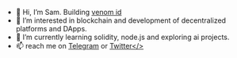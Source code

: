 - 👋 Hi, I’m Sam. Building [venom id](https://venomid.network)
- 👀 I’m interested in blockchain and development of decentralized platforms and DApps.
- 🌱 I’m currently learning solidity, node.js and exploring ai projects.
- 📫 reach me on <a href="https://t.me/venomid_sam" target="_blank">Telegram</a> or <a href="https://twitter.com/SamyWalters" target="_blank">Twitter</>

<!---
sam-shariat/sam-shariat is a ✨ special ✨ repository because its `README.md` (this file) appears on your GitHub profile.
You can click the Preview link to take a look at your changes.
--->
